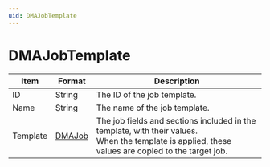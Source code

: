 ```yaml
---
uid: DMAJobTemplate
---
```


# DMAJobTemplate

| Item | Format | Description |
|--|--|--|
| ID       | String | The ID of the job template.   |
| Name     | String | The name of the job template. |
| Template | [DMAJob](xref:DMAJob) | The job fields and sections included in the template, with their values.<br>When the template is applied, these values are copied to the target job. |
